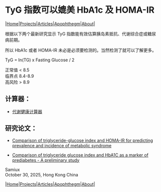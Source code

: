 # TyG 指数可以媲美 HbA1c 及 HOMA-IR

|[Home](/README.md)|[Projects](/projects.md)|[Articles](/articles.md)|[Apophthegm](/apophthegm.md)|[About](/about.md)|

根据以下两个最新研究显示 TyG 指数能有效估算胰岛素抵抗、代谢综合症或糖尿病前期。

所以 HbA1c 或者 HOMA-IR 未必是必须要检测的。当然检测了就可以了解更多。

TyG = In(TG) x Fasting Glucose / 2 

正常值 < 8.5       
临界点 8.4-8.9       
高风险 > 8.9       

## 计算器：

- [代谢健康计算器](https://cybersecurity-ninjas.com/html/metabolism_index_calculator.html)        

## 研究论文：

- [Comparison of triglyceride-glucose index and HOMA-IR for predicting prevalence and incidence of metabolic syndrome](https://pubmed.ncbi.nlm.nih.gov/35090800/)      

- [Comparison of triglyceride glucose index and HbA1C as a marker of prediabetes - A preliminary study](https://pubmed.ncbi.nlm.nih.gov/36063676/)      

Samiux      
October 30, 2025, Hong Kong China      

|[Home](/README.md)|[Projects](/projects.md)|[Articles](/articles.md)|[Apophthegm](/apophthegm.md)|[About](/about.md)|